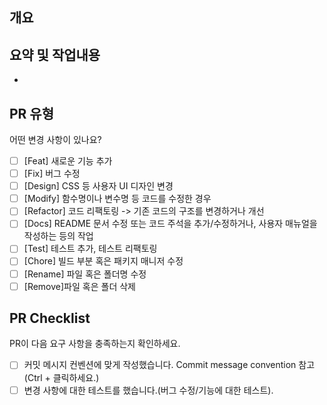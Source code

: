 ## 개요

<!---- 변경 사항 및 관련 이슈에 대해 간단하게 작성해주세요. 어떻게보다 무엇을 왜 수정했는지 설명해주세요. -->

<!---- Resolves: #(Isuue Number) -->

## 요약 및 작업내용

-

## PR 유형

어떤 변경 사항이 있나요?

- [ ] [Feat] 새로운 기능 추가
- [ ] [Fix] 버그 수정
- [ ] [Design] CSS 등 사용자 UI 디자인 변경
- [ ] [Modify] 함수명이나 변수명 등 코드를 수정한 경우
- [ ] [Refactor] 코드 리팩토링 -> 기존 코드의 구조를 변경하거나 개선
- [ ] [Docs] README 문서 수정 또는 코드 주석을 추가/수정하거나, 사용자 매뉴얼을 작성하는 등의 작업
- [ ] [Test] 테스트 추가, 테스트 리팩토링
- [ ] [Chore] 빌드 부분 혹은 패키지 매니저 수정
- [ ] [Rename] 파일 혹은 폴더명 수정
- [ ] [Remove]파일 혹은 폴더 삭제

## PR Checklist

PR이 다음 요구 사항을 충족하는지 확인하세요.

- [ ] 커밋 메시지 컨벤션에 맞게 작성했습니다. Commit message convention 참고 (Ctrl + 클릭하세요.)
- [ ] 변경 사항에 대한 테스트를 했습니다.(버그 수정/기능에 대한 테스트).
